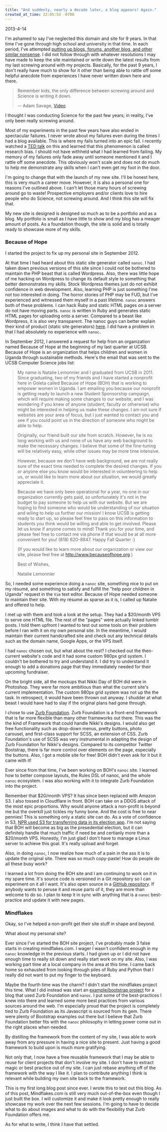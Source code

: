 ```yaml
---
title: "And suddenly, nearly a decade later, a blog appears! Again."
created_at_time: 22:05:53 -0700
---
```


2013-4-14

I'm ashamed to say I've neglected this domain and site for 9 years. In that
time I've gone through high school and university in that time. In each period,
I've attempted [putting up blogs, forums, another blog, and other similar
nonsense](http://web.archive.org/web/*/http://mindflakes.com). I did not follow
through with whatever resolutions I may have made to keep the site maintained
or write down the latest results from my last screwing around with my projects.
Basically, for the past 9 years, I don't really have much to show for it other
than being able to rattle off some helpful anecdote from experiences I have
never written down here and there.

> Remember kids, the only difference between screwing around and Science is
> writing it down.
>
> -- Adam Savage, [Video](http://www.youtube.com/watch?v=BSUMBBFjxrY)

I thought I was conducting Science for the past few years; in reality, I've
only been really screwing around.

Most of my experiments in the past few years have also ended in spectacular
failures. I never wrote about my failures even during the times I had a blog
available. This is where my fails turned into an epic fail. I recently watched
a [TED talk](http://www.ted.com/talks/ben_goldacre_battling_bad_science.html)
on this and learned that this phenomenon is called research bias.  I should not
have withheld what I had learned from failing. My memory of my failures only
fade away until someone mentioned it and I rattle off some anecdote. This
obviously won't scale and does not do much to help me demonstrate any skills
when I can't even get my foot in the door.

I'm going to change that with the launch of my new site. I'll be honest here,
this is very much a career move. However, it is also a personal one for reasons
I've outlined above. I can't let those many hours of screwing around go to
waste!  Prospective employers and/or clients love to hire people who do
Science, not screwing around. And I think this site will fix that.

My new site is designed is designed so much as to be a portfolio and as a blog.
My portfolio is small as I have little to show and my blog has a meager amount
of posts. As a foundation though, the site is solid and is totally ready to
showcase more of my skills.

### Because of Hope

I started the project to fix up my personal site in September 2012.

At that time I had heard about this static site generator called `nanoc`. I had
taken down previous versions of this site since I could not be bothered to
maintain the PHP beast that is called Wordpress. Also, there was little hope of
me hacking on Wordpress to change its default style to something that better
demonstrates my skills. Stock Wordpress themes just do not exhibit confidence
in web development. Also, learning PHP is just something I'me not too
interested in doing. The horror stories of PHP may be FUD, but I've experienced
and witnessed them myself in a past lifetime. `nanoc` answers both of these
problems. I can hack Ruby and static HTML pages on a server do not have moving
parts.  `nanoc` is written in Ruby and generates static HTML pages for
uploading onto a server. Compared to a beast like Wordpress, it is also very
transparent. The nanoc guys can better explain their kind of product (static
site generators) [here](http://nanoc.ws/about/#why-static). I did have
a problem in that I had absolutely no experience with `nanoc`.

In September 2012, I answered a request for help from an organization
named Because of Hope at the beginning of my last quarter at UCSB. Because of
Hope is an organization that helps children and women in Uganda through
sustainable methods. Here's the email that was sent to the UCSB Computer
Science jobs list:

> My name is Natalie Lemonnier and I graduated from UCSB in 2011. Since
> graduating, two of my friends and I have started a nonprofit here in
> Goleta called Because of Hope (BOH) that is working to empower women in
> Uganda.  I am emailing you because our nonprofit is getting ready to
> launch a new Student Sponsorship campaign, which will require making
> some changes to our website, and I was wondering if you knew of anyone
> (student, faculty or otherwise) who might be interested in helping us
> make these changes.  I am not sure if websites are your area of focus,
> but I just wanted to contact you and see if you could point us in the
> direction of someone who might be able to help.
>
> Originally, our friend built our site from scratch.  However, he is no
> long working with us and none of us have any web background to make the
> necessary changes.  I believe that some of the fine-tuning will be
> relatively easy, while other issues may be more time intensive.
>
> However, because we don't have web background, we are not really sure
> of the exact time needed to complete the desired changes.  If you or
> anyone else you know would be interested in volunteering to help us, or
> would like to learn more about our situation, we would greatly
> appreciate it.
>
> Because we have only been operational for a year, no one in our
> organization currently gets paid, so unfortunately it's not in the
> budget to pay someone to help us with our website.  But we are hoping to
> find someone who would be understanding of our situation and wiling to
> help us further our mission!  I know UCSB is getting ready to start up,
> so please feel free to pass on this information to students you think
> would be willing and able to get involved.  Please let us know if anyone
> comes to mind! Thank you for your time, and please feel free to contact
> me via phone if that would be at all more convenient for you! (818)
> 620-8847. Happy Fall Quarter :)
>
> (If you would like to learn more about our organization or view our
> site, please feel free at http://www.becauseofhope.org.)
>
>
> Best of Wishes,
>
> Natalie Lemonnier

So, I needed some experience doing a `nanoc` site,  something nice to put on my
résumé, and something to satisfy and fulfill the "help poor children in Uganda"
request in the `Vim` text editor. Because of Hope needed someone to maintain
their site.  With my résumé as sparse as it is, I called up Natalie and offered
to help.

I met up with them and took a look at the setup. They had a $20/month VPS to
serve one HTML file. The rest of the "pages" were actually linked tumblr posts.
I told them upfront I wanted to test out some tools on their problem before
I ran with it on my own personal site. In the meantime, I would maintain their
current handcrafted site and check out any technical details such as the domain
name, Google Apps, or the VPS itself.

I had `nanoc` chosen out, but what about the rest? I checked out the
then-current website's code and it had some custom 980px grid system.
I couldn't be bothered to try and understand it. I did try to understand it
enough to add a donations page that they immediately needed for their upcoming
fundraiser.

On the bright side, all the mockups that Nikki Day of BOH did were in
Photoshop. They were far more ambitious than what the current site's current
implementation. The custom 980px grid system was not up the the task. In
retrospect, it would have been thrown out anyway. I shudder at what beast
I would have had to slay if the original plans had gone through.

I chose to use [Zurb Foundation](http://foundation.zurb.com/). Zurb Foundation
is a front-end framework that is far more flexible than many other frameworks
out there. This was the the kind of Framework that could handle Nikki's
designs. I would also get free functionality such as drop-down menus, pretty
buttons, photo carousel, and first-class support for SCSS, an extension of CSS.
Zurb Foundation's use of SCSS was very instrumental in adapting the design of
Zurb Foundation for Nikki's designs. Compared to its competitor Twitter
Bootstrap, there is far more control over elements on the page, especially the
buttons.  Also, I got a mobile site for free! BOH didn't even ask for it but it
came with it!

Ever since from that time, I've been working on BOH's `nanoc` site. I learned
how to better compose layouts, the Rules DSL of nanoc, and the whole `nanoc`
ecosystem. I was also working with it to integrate Zurb Foundation into the
project.

Remember that $20/month VPS? It has since been replaced with Amazon S3. I also
tossed in Cloudflare in front. BOH can take on a DDOS attack of the most epic
proportions. Why would anyone attack a non-profit is beyond me but the overkill
just tickles my funny bone. And the cost is free to near pennies! This is
something only a static site can do. As a vote of confidence in S3, [NPR used
S3 for transferring data in its election
app](http://blog.apps.npr.org/2013/02/14/app-template-redux.html). I'm not
saying that BOH will become as big as the presedential election, but it can
definitely handle that much traffic if need be and certianly more than
a $20/month VPS. Honestly, I'm just glad I don't have to manage a Linux server
to achieve this goal. It's really upload and forget.

Also, in doing `nanoc`, I now realize how much of a pain in the ass it is to
update the original site. There was so much copy-paste! How do people do all
these busy work?

I learned a lot from doing the BOH site and I am continuing to work on it in my
spare time. It's source code is versioned in a Git repository so I can
experiment on it all I want. It's also open source in a [GitHub
repository](https://github.com/becauseofhope/because-of-hope). If anybody wants
to peruse it and reuse parts of it, they are more than welcome to do so. I plan
to keep it in sync with anything that is a `nanoc` best-practice and update it
with new pages.

### Mindflakes

Okay, so I've helped a non-profit get their site stuff in shape and beyond.

What about my personal site?

Ever since I've started the BOH site project, I've probably made 3 false starts
in creating mindflakes.com. I wager I wasn't confident enough in my `nanoc`
knowledge in the previous starts. I had given up or I did not have enough time
to really sit down and really start work on my site. Also, I was working part
time at a local company in the area at this time. I came back home so exhausted
from looking through piles of Ruby and Python that I really did not want to put
my finger to the keyboard.

Maybe the fourth time was the charm? I didn't start the mindflakes
project this time. What I did instead was start an [example/bootstrap
project](https://github.com/crazysim/nanoc-foundation-blog) for a blog that
used Zurb Foundation and `nanoc`. I put some of the best-practices I knew into
there and learned some more best practices from various sources around the web.
I'm especially proud that the project is completely tied to Zurb Foundation as its
Javascript is sourced from its gem. There were plenty of Bootstrap examples out
there but I believe that Zurb Foundation better fits with the `nanoc`
philosophy in letting power come out in the right places when needed.

By distilling the framework from the content of my site, I was able to work
away from any pressure in having a nice site to present. Just having a good
framework to build upon is much more gratifying.

Not only that, I now have a free reusable framework that I may be able to reuse
for client projects that don't involve my site. I don't have to extract magic
or best practice out of my site. I can just rebase anything off of the
framework with the way I like it. I plan to contribute anything I think is
relevant while building my own site back to the framework.

This is my first long blog post since ever. I wrote this to test out this blog.
As of this post, Mindflakes.com is still very much out-of-the-box even though
I just built the box. I will customize it and make it look pretty enough to
really showcase my work over the next few sessions. I'm going to have to decide
what to do about images and what to do with the flexibility that Zurb
Foundation offers me.

As for what to write, I think I have that settled.
